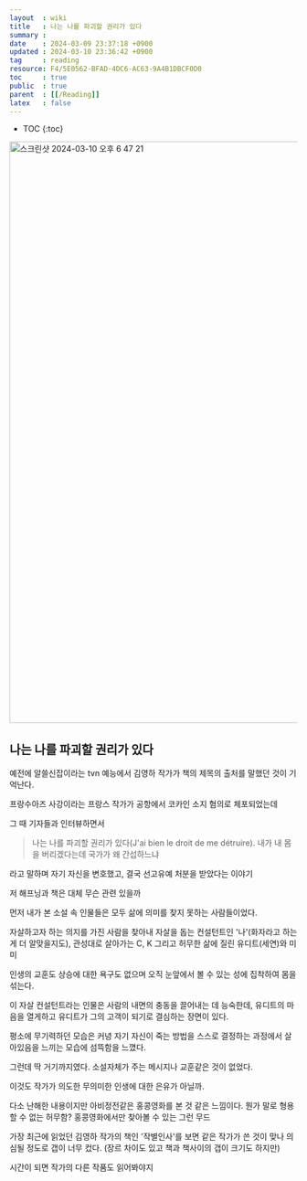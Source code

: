 ```yaml
---
layout  : wiki
title   : 나는 나를 파괴할 권리가 있다 
summary : 
date    : 2024-03-09 23:37:18 +0900
updated : 2024-03-10 23:36:42 +0900
tag     : reading
resource: F4/5E0562-BFAD-4DC6-AC63-9A4B1DBCF0D0
toc     : true
public  : true
parent  : [[/Reading]]
latex   : false
---
```

* TOC
{:toc}

<img width="1018" alt="스크린샷 2024-03-10 오후 6 47 21" src="https://github.com/Voyager003/Voyager003.github.io/assets/85725033/f0887e88-655d-42d2-8fb4-1d5659de41a4">

## 나는 나를 파괴할 권리가 있다

예전에 알쓸신잡이라는 tvn 예능에서 김영하 작가가 책의 제목의 출처를 말했던 것이 기억난다. 

프랑수아즈 사강이라는 프랑스 작가가 공항에서 코카인 소지 혐의로 체포되었는데

그 때 기자들과 인터뷰하면서 

> 나는 나를 파괴할 권리가 있다(J'ai bien le droit de me détruire). 내가 내 몸을 버리겠다는데 국가가 왜 간섭하느냐

라고 말하며 자기 자신을 변호했고, 결국 선고유예 처분을 받았다는 이야기

저 해프닝과 책은 대체 무슨 관련 있을까

먼저 내가 본 소설 속 인물들은 모두 삶에 의미를 찾지 못하는 사람들이었다.

자살하고자 하는 의지를 가진 사람을 찾아내 자살을 돕는 컨설턴트인 '나'(화자라고 하는게 더 알맞을지도), 관성대로 살아가는 C, K 그리고 허무한 삶에 질린 유디트(세연)와 미미

인생의 교훈도 상승에 대한 욕구도 없으며 오직 눈앞에서 볼 수 있는 성에 집착하여 몸을 섞는다.
 
이 자살 컨설턴트라는 인물은 사람의 내면의 충동을 끌어내는 데 능숙한데, 유디트의 마음을 열게하고 유디트가 그의 고객이 되기로 결심하는 장면이 있다.

평소에 무기력하던 모습은 커녕 자기 자신이 죽는 방법을 스스로 결정하는 과정에서 살아있음을 느끼는 모습에 섬뜩함을 느꼈다.  

그런데 딱 거기까지였다. 소설자체가 주는 메시지나 교훈같은 것이 없었다.

이것도 작가가 의도한 무의미한 인생에 대한 은유가 아닐까.

다소 난해한 내용이지만 아비정전같은 홍콩영화를 본 것 같은 느낌이다. 뭔가 말로 형용할 수 없는 허무함? 홍콩영화에서만 찾아볼 수 있는 그런 무드

가장 최근에 읽었던 김영하 작가의 책인 '작별인사'를 보면 같은 작가가 쓴 것이 맞나 의심될 정도로 갭이 너무 컸다. (장르 차이도 있고 책과 책사이의 갭이 크기도 하지만)

시간이 되면 작가의 다른 작품도 읽어봐야지

